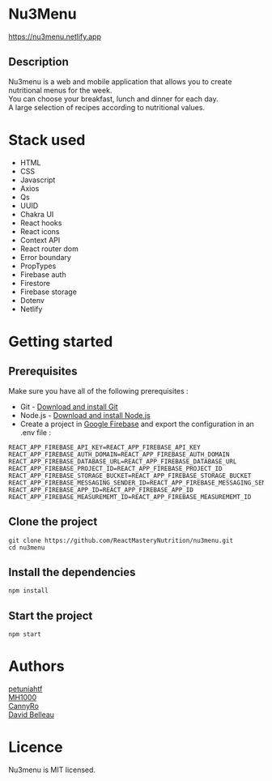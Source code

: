 # Nu3Menu

<a href='https://nu3menu.netlify.app'>https://nu3menu.netlify.app</a>

## Description 
Nu3menu is a web and mobile application that allows you to create nutritional menus for the week.<br/>
You can choose your breakfast, lunch and dinner for each day. <br/>
A large selection of recipes according to nutritional values.

# Stack used

- HTML
- CSS
- Javascript
- Axios
- Qs
- UUID
- Chakra UI
- React hooks
- React icons
- Context API
- React router dom
- Error boundary
- PropTypes
- Firebase auth
- Firestore
- Firebase storage
- Dotenv
- Netlify

# Getting started

## Prerequisites

Make sure you have all of the following prerequisites :
- Git - <a href='https://git-scm.com/downloads'>Download and install Git</a>
- Node.js - <a href='https://nodejs.org/en/download'>Download and install Node.js</a>
- Create a project in <a href='https://console.firebase.google.com'>Google Firebase</a> and export the configuration in an .env file :

```
REACT_APP_FIREBASE_API_KEY=REACT_APP_FIREBASE_API_KEY
REACT_APP_FIREBASE_AUTH_DOMAIN=REACT_APP_FIREBASE_AUTH_DOMAIN
REACT_APP_FIREBASE_DATABASE_URL=REACT_APP_FIREBASE_DATABASE_URL
REACT_APP_FIREBASE_PROJECT_ID=REACT_APP_FIREBASE_PROJECT_ID
REACT_APP_FIREBASE_STORAGE_BUCKET=REACT_APP_FIREBASE_STORAGE_BUCKET
REACT_APP_FIREBASE_MESSAGING_SENDER_ID=REACT_APP_FIREBASE_MESSAGING_SENDER_ID
REACT_APP_FIREBASE_APP_ID=REACT_APP_FIREBASE_APP_ID
REACT_APP_FIREBASE_MEASUREMEMT_ID=REACT_APP_FIREBASE_MEASUREMEMT_ID
```

## Clone the project

```
git clone https://github.com/ReactMasteryNutrition/nu3menu.git 
cd nu3menu
```

## Install the dependencies

```
npm install
```

## Start the project

```
npm start
```

# Authors 
[petuniahtf](https://github.com/petuniahtf)<br/>
[MH1000](https://github.com/MH1000)<br/>
[CannyRo](https://github.com/CannyRo)<br/>
[David Belleau](https://github.com/David-Belleau)
# Licence

Nu3menu is MIT licensed.
